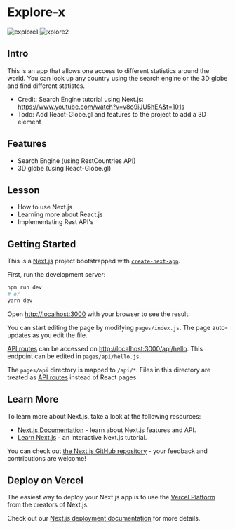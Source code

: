 # Explore-x

![explore1](https://user-images.githubusercontent.com/37048222/170052461-c9473520-8537-4cc4-8623-c93c93589b27.png)
![xplore2](https://user-images.githubusercontent.com/37048222/170052489-50c1fd76-3e9b-481b-9c84-2173b2e4f088.png)

## Intro
This is an app that allows one access to different statistics around the world. You can look up any country using the search engine or the 3D globe and find different statistcs.

- Credit: Search Engine tutorial using Next.js: https://www.youtube.com/watch?v=v8o9iJU5hEA&t=101s
- Todo: Add React-Globe.gl and features to the project to add a 3D element

## Features

- Search Engine (using RestCountries API)
- 3D globe (using React-Globe.gl)


## Lesson

- How to use Next.js
- Learning more about React.js
- Implementating Rest API's





## Getting Started

This is a [Next.js](https://nextjs.org/) project bootstrapped with [`create-next-app`](https://github.com/vercel/next.js/tree/canary/packages/create-next-app).


First, run the development server:

```bash
npm run dev
# or
yarn dev
```

Open [http://localhost:3000](http://localhost:3000) with your browser to see the result.

You can start editing the page by modifying `pages/index.js`. The page auto-updates as you edit the file.

[API routes](https://nextjs.org/docs/api-routes/introduction) can be accessed on [http://localhost:3000/api/hello](http://localhost:3000/api/hello). This endpoint can be edited in `pages/api/hello.js`.

The `pages/api` directory is mapped to `/api/*`. Files in this directory are treated as [API routes](https://nextjs.org/docs/api-routes/introduction) instead of React pages.

## Learn More

To learn more about Next.js, take a look at the following resources:

- [Next.js Documentation](https://nextjs.org/docs) - learn about Next.js features and API.
- [Learn Next.js](https://nextjs.org/learn) - an interactive Next.js tutorial.

You can check out [the Next.js GitHub repository](https://github.com/vercel/next.js/) - your feedback and contributions are welcome!

## Deploy on Vercel

The easiest way to deploy your Next.js app is to use the [Vercel Platform](https://vercel.com/new?utm_medium=default-template&filter=next.js&utm_source=create-next-app&utm_campaign=create-next-app-readme) from the creators of Next.js.

Check out our [Next.js deployment documentation](https://nextjs.org/docs/deployment) for more details.
